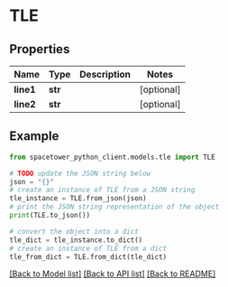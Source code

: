 # TLE


## Properties

Name | Type | Description | Notes
------------ | ------------- | ------------- | -------------
**line1** | **str** |  | [optional] 
**line2** | **str** |  | [optional] 

## Example

```python
from spacetower_python_client.models.tle import TLE

# TODO update the JSON string below
json = "{}"
# create an instance of TLE from a JSON string
tle_instance = TLE.from_json(json)
# print the JSON string representation of the object
print(TLE.to_json())

# convert the object into a dict
tle_dict = tle_instance.to_dict()
# create an instance of TLE from a dict
tle_from_dict = TLE.from_dict(tle_dict)
```
[[Back to Model list]](../README.md#documentation-for-models) [[Back to API list]](../README.md#documentation-for-api-endpoints) [[Back to README]](../README.md)


